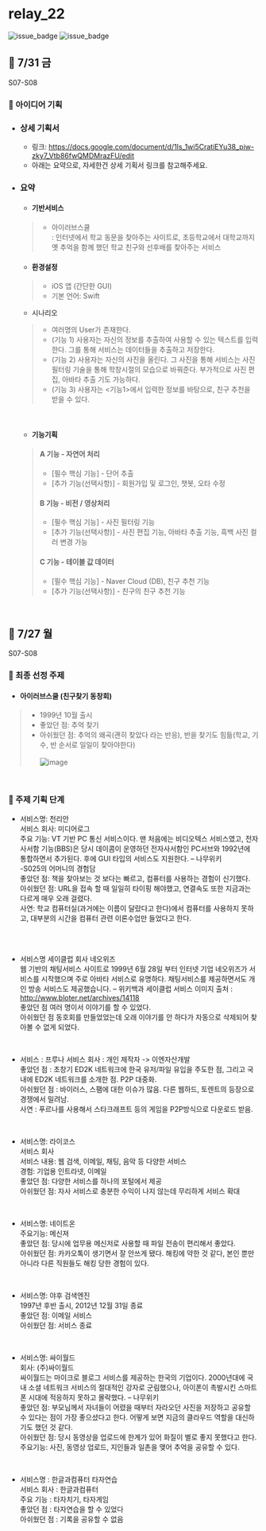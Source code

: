 # relay_22
![issue_badge](https://img.shields.io/badge/Team-relay_22-red?style=flat)
![issue_badge](https://img.shields.io/badge/Ver-Swift5-red?style=flat)

## :date: 7/31 금

S07-S08
### :pushpin: 아이디어 기획

* ### 상세 기획서
   * 링크: https://docs.google.com/document/d/1Is_1wi5CratiEYu38_piw-zky7_Vtb86fwQMDMrazFU/edit </br>
   * 아래는 요약으로, 자세한건 상세 기획서 링크를 참고해주세요. </br>

* ### 요약
   * #### 기반서비스 </br>
   > * 아이러브스쿨 </br>
   > : 인터넷에서 학교 동문을 찾아주는 사이트로, 초등학교에서 대학교까지 옛 추억을 함께 했던 학교 친구와 선후배를 찾아주는 서비스</br> 
   * #### 환경설정 </br>
   > * iOS 앱 (간단한 GUI)</br>
   > * 기본 언어: Swift</br>
   * 시나리오</br>
   > * 여러명의 User가 존재한다.
   > * (기능 1) 사용자는 자신의 정보를 추출하여 사용할 수 있는 텍스트를 입력한다. 그를 통해 서비스는 데이터들을 추출하고 저장한다. 
   > * (기능 2) 사용자는 자신의 사진을 올린다. 그 사진을 통해 서비스는 사진 필터링 기술을 통해 학창시절의 모습으로 바꿔준다. 부가적으로 사진 편집, 아바타 추출 기도 가능하다.
   > * (기능 3) 사용자는 <기능1>에서 입력한 정보를 바탕으로, 친구 추천을 받을 수 있다.

   </br>

   * #### 기능기획 </br>
   > #### A 기능 - 자연어 처리 </br>
   > * [필수 핵심 기능] - 단어 추출 </br>
   > * [추가 기능(선택사항)] - 회원가입 및 로그인, 챗봇, 오타 수정 </br>
   > #### B 기능 - 비전 / 영상처리 </br>
   > * [필수 핵심 기능] - 사진 필터링 기능 </br>
   > * [추가 기능(선택사항)] - 사진 편집 기능, 아바타 추출 기능, 흑백 사진 컬러 변경 가능 </br> 
   > #### C 기능 - 테이블 값 데이터 </br>
   > * [필수 핵심 기능] - Naver Cloud (DB), 친구 추천 기능 </br>
   > * [추가 기능(선택사항)] - 친구의 친구 추천 기능 </br> 

</br>

## :date: 7/27 월
S07-S08

### :pushpin: 최종 선정 주제

* #### 아이러브스쿨 (친구찾기 동창회)</br>
> * 1999년 10월 출시</br>
> * 좋았던 점: 추억 찾기</br>
> * 아쉬웠던 점: 추억의 왜곡(괜히 찾았다 라는 반응), 반을 찾기도 힘듦(학교, 기수, 반 순서로 일일이 찾아야한다)</br></br>
> ![image](https://user-images.githubusercontent.com/20080283/89000857-6d5fa900-d333-11ea-8b92-fbed90c4e087.png)

</br>

### :pushpin: 주제 기획 단계

* 서비스명: 천리안 </br>
서비스 회사: 미디어로그</br>
주요 기능: VT 기반 PC 통신 서비스이다. 맨 처음에는 비디오텍스 서비스였고, 전자사서함 기능(BBS)은 당시 데이콤이 운영하던 전자사서함인 PC서브와 1992년에 통합하면서 추가된다. 후에 GUI 타입의 서비스도 지원한다. – 나무위키</br>
-S025의 어머니의 경험담</br>
좋았던 점: 책을 찾아보는 것 보다는 빠르고, 컴퓨터를 사용하는 경험이 신기했다.</br>
아쉬웠던 점: URL을 접속 할 때 일일히 타이핑 해야했고, 연결속도 또한 지금과는 다르게 매우 오래 걸렸다.</br>
사연: 학교 컴퓨터실(과거에는 이름이 달랐다고 한다)에서 컴퓨터를 사용하지 못하고, 대부분의 시간을 컴퓨터 관련 이론수업만 들었다고 한다. </br>
 
</br>

* 서비스명 세이클럽
회사 네오위즈</br>
웹 기반의 채팅서비스 사이트로 1999년 6월 28일 부터 인터넷 기업 네오위즈가 서비스를 시작했으며 주로 아바타 서비스로 유명하다. 채팅서비스를 제공하면서도 개인 방송 서비스도 제공했습니다.  – 위키백과
세이클럽 서비스 이미지 출처 : http://www.bloter.net/archives/14118 </br>
좋았던 점 여러 명이서 이야기를 할 수 있었다.</br>
아쉬웠던 점 동호회를 만들었었는데 오래 이야기를 안 하다가 자동으로 삭제되어 찾아볼 수 없게 되었다.</br>

</br>

* 서비스 : 프루나
서비스 회사 : 개인 제작자 -> 이엔자산개발</br>
좋았던 점 : 초창기 ED2K 네트워크에 한국 유저/파일 유입을 주도한 점, 그리고 국내에 ED2K 네트워크를 소개한 점. P2P 대중화.</br>
아쉬웠던 점 : 바이러스, 스팸에 대한 이슈가 많음. 다른 웹하드, 토렌트의 등장으로 경쟁에서 밀려남.</br>
사연 : 푸르나를 사용해서 스타크래프트 등의 게임을 P2P방식으로 다운로드 받음.</br>


</br>

* 서비스명: 라이코스 </br>
서비스 회사</br>
서비스 내용: 웹 검색, 이메일, 채팅, 음악 등 다양한 서비스</br>
경험: 기업용 인트라넷, 이메일</br>
좋았던 점: 다양한 서비스를 하나의 포털에서 제공</br>
아쉬웠던 점: 자사 서비스로 충분한 수익이 나지 않는데 무리하게 서비스 확대</br>

</br>

* 서비스명: 네이트온</br>
주요기능: 메신져</br>
좋았던 점: 당시에 업무용 메신저로 사용할 때 파일 전송이 편리해서 좋았다.</br>
아쉬웠던 점: 카카오톡이 생기면서 잘 안쓰게 됐다. 해킹에 약한 것 같다, 본인 뿐만 아니라 다른 직원들도 해킹 당한 경험이 있다.</br>

</br>

* 서비스명: 야후 검색엔진</br>
1997년 후반 출시, 2012년 12월 31일 종료</br>
좋았던 점: 이메일 서비스</br>
아쉬웠던 점: 서비스 종료</br>
  
 
* 서비스명: 싸이월드</br>
회사: (주)싸이월드</br>
싸이월드는 마이크로 블로그 서비스를 제공하는 한국의 기업이다. 2000년대에 국내 소셜 네트워크 서비스의 절대적인 강자로 군림했으나, 아이폰이 촉발시킨 스마트폰 시대에 적응하지 못하고 몰락했다. – 나무위키</br>
좋았던 점: 부모님께서 자녀들이 어렸을 때부터 자라오던 사진을 저장하고 공유할 수 있다는 점이 가장 좋으셨다고 한다. 어떻게 보면 지금의 클라우드 역할을 대신하기도 했던 것 같다.</br>
아쉬웠던 점: 당시 동영상을 업로드에 한계가 있어 화질이 별로 좋지 못했다고 한다. 주요기능: 사진, 동영상 업로드, 지인들과 일촌을 맺어 추억을 공유할 수 있다.</br>

</br>

* 서비스명 : 한글과컴퓨터 타자연습</br>
서비스 회사 : 한글과컴퓨터</br>
주요 기능 : 타자치기, 타자게임</br>
좋았던 점 : 타자연습을 할 수 있었다</br>
아쉬웠던 점 : 기록을 공유할 수 없음</br>

</br> 

